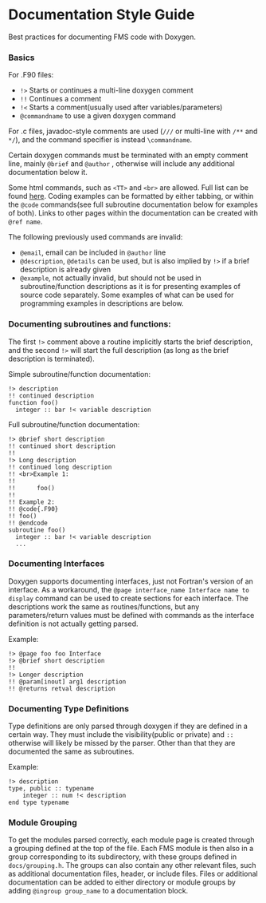 # Documentation Style Guide

Best practices for documenting FMS code with Doxygen.

### Basics

For .F90 files:
- `!>` Starts or continues a multi-line doxygen comment
- `!!` Continues a comment
- `!<` Starts a comment(usually used after variables/parameters)
- `@commandname` to use a given doxygen command

For .c files, javadoc-style comments are used (`///` or multi-line with `/**` and `*/`), and the command specifier is instead `\commandname`.

Certain doxygen commands must be terminated with an empty comment line, mainly `@brief` and `@author`
, otherwise will include any additional documentation below it.

Some html commands, such as `<TT>` and `<br>` are allowed. Full list can be found
[here](https://www.doxygen.nl/manual/htmlcmds.html). Coding examples can be formatted by
either tabbing, or within the `@code` commands(see full subroutine documentation
below for examples of both). Links to other pages within the documentation can be created with
`@ref name`.

The following previously used commands are invalid:
- `@email`, email can be included in `@author` line
- `@description`, `@details` can be used, but is also implied by `!>` if a brief description is already given
- `@example`, not actually invalid, but should not be used in subroutine/function descriptions as it is for presenting examples of source code separately. Some examples of what can be used for programming examples in descriptions are below.
### Documenting subroutines and functions:

The first `!>` comment above a routine implicitly starts the brief description, and the second `!>`
will start the full description (as long as the brief description is terminated).

Simple subroutine/function documentation:

<!--- @code{.F90} -->
```
!> description
!! continued description
function foo()
  integer :: bar !< variable description
```
<!--- @endcode -->

Full subroutine/function documentation:
<!--- @code{.F90} -->
```
!> @brief short description
!! continued short description
!!
!> Long description
!! continued long description
!! <br>Example 1:
!!
!! 		foo()
!!
!! Example 2:
!! @code{.F90}
!! foo()
!! @endcode
subroutine foo()
  integer :: bar !< variable description
  ...
```
<!--- @endcode -->

### Documenting Interfaces
Doxygen supports documenting interfaces, just not Fortran's version of an interface. As a workaround,
the `@page interface_name Interface name to display` command can be used to create sections for each
interface. The descriptions work the same as routines/functions, but any parameters/return values
must be defined with commands as the interface definition is not actually getting parsed.

Example:
<!--- @code{.F90} -->
```
!> @page foo foo Interface
!> @brief short description
!!
!> Longer description
!! @param[inout] arg1 description
!! @returns retval description
```
<!--- @endcode -->

### Documenting Type Definitions
Type definitions are only parsed through doxygen if they are defined in a certain way. They must
include the visibility(public or private) and `::` otherwise will likely be missed by the parser.
Other than that they are documented the same as subroutines.

Example:
<!--- @code{.F90} -->
```
!> description
type, public :: typename
    integer :: num !< description
end type typename
```
<!--- @endcode -->

### Module Grouping
To get the modules parsed correctly, each module page is created through a grouping defined at the
top of the file. Each FMS module is then also in a group corresponding to its subdirectory, with
these groups defined in `docs/grouping.h`. The groups can also contain any other relevant
files, such as additional documentation files, header, or include files.  Files or additional
documentation can be added to either directory or module groups by adding `@ingroup group_name`
to a documentation block.
